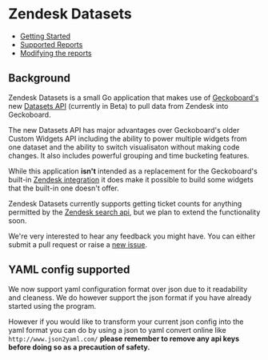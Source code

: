 # Zendesk Datasets

* [Getting Started](doc/getting_started.md)
* [Supported Reports](doc/supported_reports.md)
* [Modifying the reports](doc/modifying_report.md)

## Background

Zendesk Datasets is a small Go application that makes use of [Geckoboard's](https://www.geckoboard.com) new [Datasets API](https://www.geckoboard.com/whats-new/9)
(currently in Beta) to pull data from Zendesk into Geckoboard.

The new Datasets API has major advantages over Geckoboard's older Custom Widgets API including the ability to power multiple widgets from one dataset and the ability to switch visualisaton without making code changes. It also includes powerful grouping and time bucketing features.

While this application **isn't** intended as a replacement for the Geckoboard's built-in [Zendesk integration](https://www.geckoboard.com/integrations/zendesk) it does make it possible to build some widgets that the built-in one doesn't offer.

Zendesk Datasets currently supports getting ticket counts for anything permitted by the
[Zendesk search api](https://developer.zendesk.com/rest_api/docs/core/search), but we plan to extend the functionality soon.

We're very interested to hear any feedback you might have. You can either submit a pull request or raise a [new issue](https://github.com/geckoboard/zendesk_dataset/issues/new).

## YAML config supported

We now support yaml configuration format over json due to it readability and cleaness. We do however
support the json format if you have already started using the program.

However if you would like to transform your current json config into the yaml format you can do by
using a json to yaml convert online like `http://www.json2yaml.com/` **please remember to remove
any api keys before doing so as a precaution of safety.**



